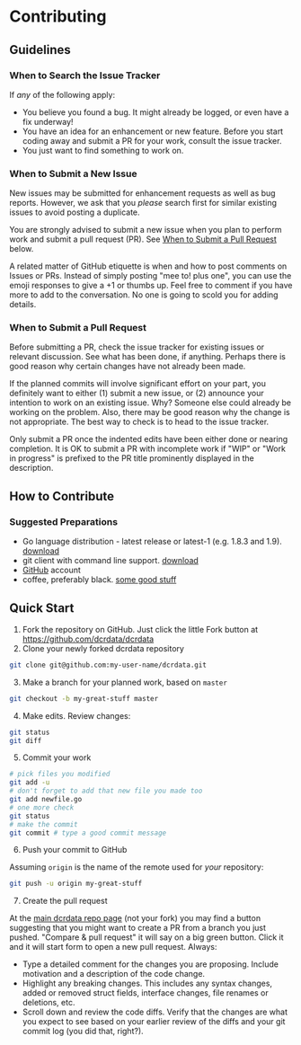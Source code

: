 # Contributing

## Guidelines

### When to Search the Issue Tracker

If _any_ of the following apply:

- You believe you found a bug.  It might already be logged, or even have a fix underway!
- You have an idea for an enhancement or new feature.  Before you start coding away and submit a PR for your work, consult the issue tracker.
- You just want to find something to work on.

### When to Submit a New Issue

New issues may be submitted for enhancement requests as well as bug reports. However, we ask that you _please_ search first for similar existing issues to avoid posting a duplicate.

You are strongly advised to submit a new issue when you plan to perform work and submit a pull request (PR). See [When to Submit a Pull Request](#when-to-submit-a-pull-request) below.

A related matter of GitHub etiquette is when and how to post comments on Issues or PRs. Instead of simply posting "mee to! plus one", you can use the emoji responses to give a +1 or thumbs up.  Feel free to comment if you have more to add to the conversation. No one is going to scold you for adding details.

### When to Submit a Pull Request

Before submitting a PR, check the issue tracker for existing issues or relevant discussion. See what has been done, if anything. Perhaps there is good reason why certain changes have not already been made.

If the planned commits will involve significant effort on your part, you definitely want to either (1) submit a new issue, or (2) announce your intention to work on an existing issue. Why? Someone else could already be working on the problem. Also, there may be good reason why the change is not appropriate. The best way to check is to head to the issue tracker.

Only submit a PR once the indented edits have been either done or nearing completion.  It is OK to submit a PR with incomplete work if "WIP" or "Work in progress" is prefixed to the PR title prominently displayed in the description.

## How to Contribute

### Suggested Preparations

- Go language distribution - latest release or latest-1 (e.g. 1.8.3 and 1.9). [download](https://golang.org/doc/install)
- git client with command line support.  [download](https://git-scm.com/downloads)
- [GitHub](https://github.com/) account
- coffee, preferably black.  [some good stuff](http://haiticoffeeacademy.com/)

## Quick Start

1. Fork the repository on GitHub.  Just click the little Fork button at https://github.com/dcrdata/dcrdata
2. Clone your newly forked dcrdata repository

```sh
git clone git@github.com:my-user-name/dcrdata.git
```

3. Make a branch for your planned work, based on `master`

```sh
git checkout -b my-great-stuff master
```

4. Make edits. Review changes:

```sh
git status
git diff
```

5. Commit your work

```sh
# pick files you modified
git add -u
# don't forget to add that new file you made too
git add newfile.go
# one more check
git status
# make the commit
git commit # type a good commit message
```

6. Push your commit to GitHub

Assuming `origin` is the name of the remote used for *your* repository:

```sh
git push -u origin my-great-stuff
```

7. Create the pull request

At the [main dcrdata repo page](https://github.com/dcrdata/dcrdata) (not your fork) you may find a button suggesting that you might want to create a PR from a branch you just pushed. "Compare & pull request" it will say on a big green button. Click it and it will start form to open a new pull request. Always:

- Type a detailed comment for the changes you are proposing.  Include motivation and a description of the code change.
- Highlight any breaking changes.  This includes any syntax changes, added or removed struct fields, interface changes, file renames or deletions, etc.
- Scroll down and review the code diffs. Verify that the changes are what you expect to see based on your earlier review of the diffs and your git commit log (you did that, right?).
